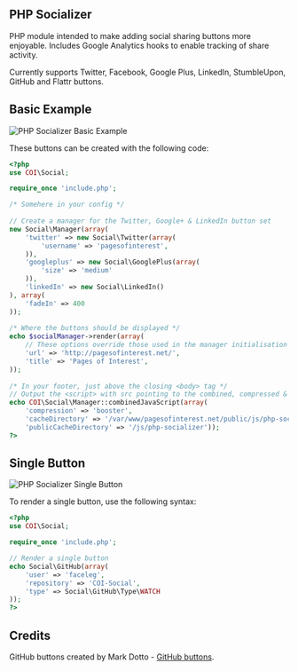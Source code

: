 PHP Socializer
----------

PHP module intended to make adding social sharing buttons more enjoyable.
Includes Google Analytics hooks to enable tracking of share activity.

Currently supports Twitter, Facebook, Google Plus, LinkedIn, StumbleUpon, GitHub and Flattr buttons.

Basic Example
-------------

![PHP Socializer Basic Example](http://pagesofinterest.net/images/github/coi-social/basic.png "PHP Socializer Basic Example")

These buttons can be created with the following code:

```php
<?php
use COI\Social;

require_once 'include.php';

/* Somehere in your config */
 
// Create a manager for the Twitter, Google+ & LinkedIn button set
new Social\Manager(array(
    'twitter' => new Social\Twitter(array(
        'username' => 'pagesofinterest',
    )),
    'googleplus' => new Social\GooglePlus(array(
        'size' => 'medium'
    )),
    'linkedIn' => new Social\LinkedIn()
), array(
    'fadeIn' => 400
));
 
/* Where the buttons should be displayed */
echo $socialManager->render(array(
    // These options override those used in the manager initialisation above
    'url' => 'http://pagesofinterest.net/',
    'title' => 'Pages of Interest', 
));
 
/* In your footer, just above the closing <body> tag */
// Output the <script> with src pointing to the combined, compressed & cached JavaScript
echo COI\Social\Manager::combinedJavaScript(array(
    'compression' => 'booster',
    'cacheDirectory' => '/var/www/pagesofinterest.net/public/js/php-socializer',
    'publicCacheDirectory' => '/js/php-socializer'));
?>
```

Single Button
-------------

![PHP Socializer Single Button](http://pagesofinterest.net/images/github/coi-social/watch.png "PHP Socializer Single Button")

To render a single button, use the following syntax:

```php
<?php
use COI\Social;

require_once 'include.php';

// Render a single button
echo Social\GitHub(array(
    'user' => 'faceleg',
    'repository' => 'COI-Social',
    'type' => Social\GitHub\Type\WATCH
));
?>
```

Credits
-------

GitHub buttons created by Mark Dotto - [GitHub buttons](http://markdotto.github.com/github-buttons/ "GitHub Buttons").